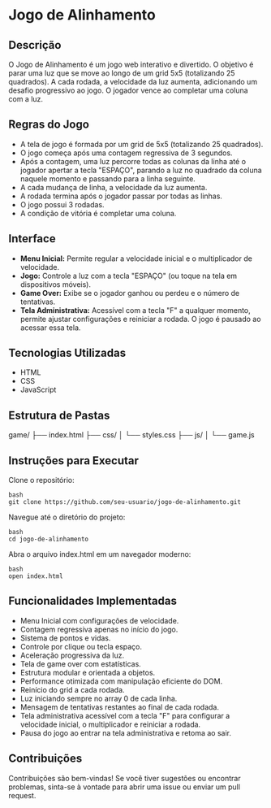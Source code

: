 # Jogo de Alinhamento

## Descrição
O Jogo de Alinhamento é um jogo web interativo e divertido. O objetivo é parar uma luz que se move ao longo de um grid 5x5 (totalizando 25 quadrados). A cada rodada, a velocidade da luz aumenta, adicionando um desafio progressivo ao jogo. O jogador vence ao completar uma coluna com a luz.

## Regras do Jogo
- A tela de jogo é formada por um grid de 5x5 (totalizando 25 quadrados).
- O jogo começa após uma contagem regressiva de 3 segundos.
- Após a contagem, uma luz percorre todas as colunas da linha até o jogador apertar a tecla "ESPAÇO", parando a luz no quadrado da coluna naquele momento e passando para a linha seguinte.
- A cada mudança de linha, a velocidade da luz aumenta.
- A rodada termina após o jogador passar por todas as linhas.
- O jogo possui 3 rodadas.
- A condição de vitória é completar uma coluna.

## Interface
- **Menu Inicial:** Permite regular a velocidade inicial e o multiplicador de velocidade.
- **Jogo:** Controle a luz com a tecla "ESPAÇO" (ou toque na tela em dispositivos móveis).
- **Game Over:** Exibe se o jogador ganhou ou perdeu e o número de tentativas.
- **Tela Administrativa:** Acessível com a tecla "F" a qualquer momento, permite ajustar configurações e reiniciar a rodada. O jogo é pausado ao acessar essa tela.

## Tecnologias Utilizadas
- HTML
- CSS
- JavaScript

## Estrutura de Pastas

game/
├── index.html
├── css/
│   └── styles.css
├── js/
│   └── game.js


## Instruções para Executar
Clone o repositório:
```
bash
git clone https://github.com/seu-usuario/jogo-de-alinhamento.git
```

Navegue até o diretório do projeto:
```
bash
cd jogo-de-alinhamento
```

Abra o arquivo index.html em um navegador moderno:
```
bash
open index.html
```

## Funcionalidades Implementadas
- Menu Inicial com configurações de velocidade.
- Contagem regressiva apenas no início do jogo.
- Sistema de pontos e vidas.
- Controle por clique ou tecla espaço.
- Aceleração progressiva da luz.
- Tela de game over com estatísticas.
- Estrutura modular e orientada a objetos.
- Performance otimizada com manipulação eficiente do DOM.
- Reinício do grid a cada rodada.
- Luz iniciando sempre no array 0 de cada linha.
- Mensagem de tentativas restantes ao final de cada rodada.
- Tela administrativa acessível com a tecla "F" para configurar a velocidade inicial, o multiplicador e reiniciar a rodada.
- Pausa do jogo ao entrar na tela administrativa e retoma ao sair.

## Contribuições
Contribuições são bem-vindas! Se você tiver sugestões ou encontrar problemas, sinta-se à vontade para abrir uma issue ou enviar um pull request.